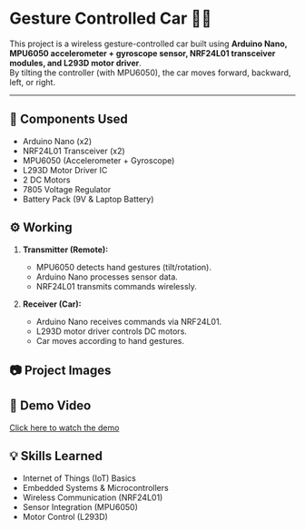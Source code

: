 # Gesture Controlled Car 🚗🤖

This project is a wireless gesture-controlled car built using **Arduino Nano, MPU6050 accelerometer + gyroscope sensor, NRF24L01 transceiver modules, and L293D motor driver**.  
By tilting the controller (with MPU6050), the car moves forward, backward, left, or right.

---

## 🔧 Components Used
- Arduino Nano (x2)
- NRF24L01 Transceiver (x2)
- MPU6050 (Accelerometer + Gyroscope)
- L293D Motor Driver IC
- 2 DC Motors
- 7805 Voltage Regulator
- Battery Pack (9V & Laptop Battery)


## ⚙️ Working
1. **Transmitter (Remote):**
   - MPU6050 detects hand gestures (tilt/rotation).
   - Arduino Nano processes sensor data.
   - NRF24L01 transmits commands wirelessly.

2. **Receiver (Car):**
   - Arduino Nano receives commands via NRF24L01.
   - L293D motor driver controls DC motors.
   - Car moves according to hand gestures.


## 📷 Project Images



## 🎥 Demo Video
[Click here to watch the demo](https://drive.google.com/file/d/1wLg6XZsWouR3Fb6xiKxDd9BF8RGq_Dy1/view?usp=drive_link)


## 💡 Skills Learned
- Internet of Things (IoT) Basics  
- Embedded Systems & Microcontrollers  
- Wireless Communication (NRF24L01)  
- Sensor Integration (MPU6050)  
- Motor Control (L293D)
  
